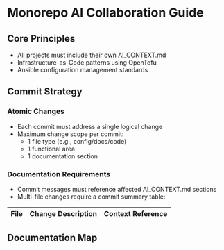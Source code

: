 # Monorepo AI Collaboration Guide

## Core Principles

- All projects must include their own AI_CONTEXT.md
- Infrastructure-as-Code patterns using OpenTofu
- Ansible configuration management standards

## Commit Strategy

### Atomic Changes

- Each commit must address a single logical change
- Maximum change scope per commit:
  - 1 file type (e.g., config/docs/code)
  - 1 functional area
  - 1 documentation section

### Documentation Requirements

- Commit messages must reference affected AI_CONTEXT.md sections
- Multi-file changes require a commit summary table:

| File | Change Description | Context Reference |
| ---- | ------------------ | ----------------- |

## Documentation Map
